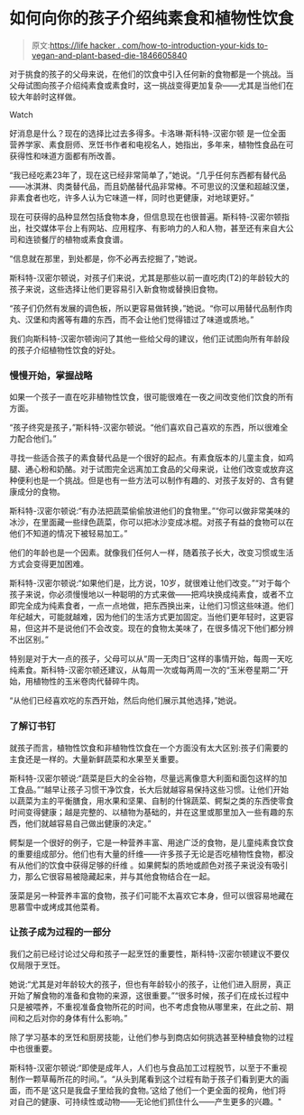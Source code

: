 # 如何向你的孩子介绍纯素食和植物性饮食

> 原文:[https://life hacker . com/how-to-introduction-your-kids to-vegan-and-plant-based-die-1846605840](https://lifehacker.com/how-to-introduce-your-kids-to-vegan-and-plant-based-die-1846605840)

对于挑食的孩子的父母来说，在他们的饮食中引入任何新的食物都是一个挑战。当父母试图向孩子介绍纯素食或素食时，这一挑战变得更加复杂——尤其是当他们在较大年龄时这样做。

Watch

好消息是什么？现在的选择比过去多得多。卡洛琳·斯科特-汉密尔顿 是一位全面营养学家、素食厨师、烹饪书作者和电视名人，她指出，多年来，植物性食品在可获得性和味道方面都有所改善。

“我已经吃素23年了，现在这已经非常简单了，”她说。“几乎任何东西都有替代品——冰淇淋、肉类替代品，而且奶酪替代品非常棒。不可思议的汉堡和超越汉堡，非素食者也吃，许多人认为它味道一样，同时也更健康，对地球更好。”

现在可获得的品种显然包括食物本身，但信息现在也很普遍。斯科特-汉密尔顿指出，社交媒体平台上有网站、应用程序、有影响力的人和人物，甚至还有来自大公司和连锁餐厅的植物或素食食谱。

“信息就在那里，到处都是，你不必再去挖掘了，”她说。

斯科特-汉密尔顿说，对孩子们来说，尤其是那些以前一直吃肉(T2)的年龄较大的孩子来说，这些选择让他们更容易引入新食物或替换旧食物。

“孩子们仍然有发展的调色板，所以更容易做转换，”她说。“你可以用替代品制作肉丸、汉堡和肉酱等有趣的东西，而不会让他们觉得错过了味道或质地。”

我们向斯科特-汉密尔顿询问了其他一些给父母的建议，他们正试图向所有年龄段的孩子介绍植物性饮食的好处。

### **慢慢开始，掌握战略**

如果一个孩子一直在吃非植物性饮食，很可能很难在一夜之间改变他们饮食的所有方面。

“孩子终究是孩子，”斯科特-汉密尔顿说。“他们喜欢自己喜欢的东西，所以很难全力配合他们。”

寻找一些适合孩子的素食替代品是一个很好的起点。有素食版本的儿童主食，如鸡腿、通心粉和奶酪。对于试图完全远离加工食品的父母来说，让他们改变或放弃这种便利也是一个挑战。但是也有一些方法可以制作有趣的、对孩子友好的、含有健康成分的食物。

斯科特-汉密尔顿说:“有办法把蔬菜偷偷放进他们的食物里。”“你可以做非常美味的冰沙，在里面藏一些绿色蔬菜，你可以把冰沙变成冰棍。对孩子有益的食物可以在他们不知道的情况下被轻易加工。”

他们的年龄也是一个因素。就像我们任何人一样，随着孩子长大，改变习惯或生活方式会变得更加困难。

斯科特-汉密尔顿说:“如果他们是，比方说，10岁，就很难让他们改变。”“对于每个孩子来说，你必须慢慢地以一种聪明的方式来做——把鸡块换成纯素食，或者不立即完全成为纯素食者，一点一点地做，把东西换出来，让他们习惯这些味道。他们年纪越大，可能就越难，因为他们的生活方式更加固定。当他们更年轻时，这更容易，但这并不是说他们不会改变。现在的食物太美味了，在很多情况下他们都分辨不出区别。”

特别是对于大一点的孩子，父母可以从“周一无肉日”这样的事情开始，每周一天吃纯素食。斯科特-汉密尔顿还建议，从每周一次或每两周一次的“玉米卷星期二”开始，用植物性的玉米卷肉代替碎牛肉。

“从他们已经喜欢吃的东西开始，然后向他们展示其他选择，”她说。

### **了解订书钉**

就孩子而言，植物性饮食和非植物性饮食在一个方面没有太大区别:孩子们需要的主食还是一样的。大量新鲜蔬菜和水果至关重要。

斯科特-汉密尔顿说:“蔬菜是巨大的全谷物，尽量远离像意大利面和面包这样的加工食品。”“越早让孩子习惯干净饮食，长大后就越容易保持这些习惯。让他们开始以蔬菜为主的平衡膳食，用水果和坚果、自制的什锦蔬菜、鳄梨之类的东西使零食时间变得健康；越是完整的、以植物为基础的，并在这里或那里加入一些有趣的东西，他们就越容易自己做出健康的决定。”

鳄梨是一个很好的例子，它是一种营养丰富、用途广泛的食物，是儿童纯素食饮食的重要组成部分。他们也有大量的纤维——许多孩子无论是否吃植物性食物，都没有从他们的饮食中获得足够的纤维 。如果鳄梨的质地或颜色对孩子来说没有吸引力，那么它很容易被隐藏起来，并与其他食物结合在一起。

菠菜是另一种营养丰富的食物，孩子们可能不太喜欢它本身，但可以很容易地藏在思慕雪中或烤成其他菜肴。

### **让孩子成为过程的一部分**

我们之前已经讨论过父母和孩子一起烹饪的重要性，斯科特-汉密尔顿建议不要仅仅局限于烹饪。

她说:“尤其是对年龄较大的孩子，但也有年龄较小的孩子，让他们进入厨房，真正开始了解食物的准备和食物的来源，这很重要。”“很多时候，孩子们在成长过程中只是被喂养，不重视准备食物所花的时间，也不考虑食物从哪里来，在此之前、期间和之后对你的身体有什么影响。”

除了学习基本的烹饪和厨房技能，让他们参与到商店如何挑选甚至种植食物的过程中也很重要。

斯科特-汉密尔顿说:“即使是成年人，人们也与食品加工过程脱节，以至于不重视制作一颗草莓所花的时间。”。“从头到尾看到这个过程有助于孩子们看到更大的画面，而不是‘这只是我盘子里给我的食物。’这给了他们一个更全面的视角，他们将对自己的健康、可持续性或动物——无论他们抓住什么——产生更多的兴趣。"